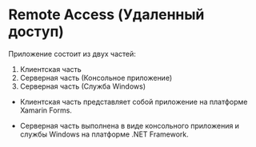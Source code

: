 # Remote Access (Удаленный доступ)

Приложение состоит из двух частей: 
<ol>
<li>Клиентская часть</li>
<li>Серверная часть (Консольное приложение)</li>
<li>Серверная часть (Служба Windows)</li>
</ol>


<ul>
<li>
    <p>Клиентская часть представляет собой приложение на платформе Xamarin Forms. </p>
</li>
<li>
    <p>Серверная часть выполнена в виде консольного приложения и службы Windows на платформе .NET Framework.</p>
</li>
</ul>

